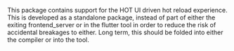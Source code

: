 This package contains support for the HOT UI driven hot reload experience. This is developed as a standalone package, instead of part of either the exiting frontend_server or in the flutter tool in order to reduce the risk of accidental breakages to either. Long term, this should be folded into either the compiler or into the tool.
